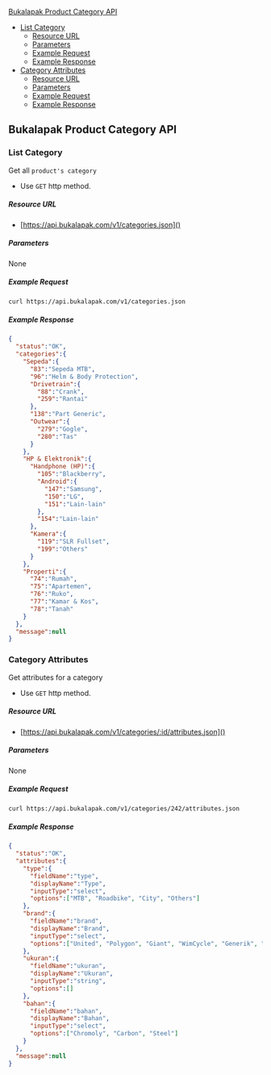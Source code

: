 [Bukalapak Product Category API](#bukalapak-product-category-api)
- [List Category](#list-category)
    - [Resource URL](#resource-url)
    - [Parameters](#parameters)
    - [Example Request](#example-request)
    - [Example Response](#example-response)
- [Category Attributes](#category-attributes)
    - [Resource URL](#resource-url)
    - [Parameters](#parameters)
    - [Example Request](#example-request)
    - [Example Response](#example-response)

## Bukalapak Product Category API

### List Category
Get all `product's category`

+ Use `GET` http method.

##### Resource URL
+ [https://api.bukalapak.com/v1/categories.json]()

##### Parameters
None

##### Example Request
````sh
curl https://api.bukalapak.com/v1/categories.json

````

##### Example Response
````json
{
  "status":"OK",
  "categories":{
    "Sepeda":{
      "83":"Sepeda MTB",
      "96":"Helm & Body Protection",
      "Drivetrain":{
        "88":"Crank",
        "259":"Rantai"
      },
      "138":"Part Generic",
      "Outwear":{
        "279":"Gogle",
        "280":"Tas"
      }
    },
    "HP & Elektronik":{
      "Handphone (HP)":{
        "105":"Blackberry",
        "Android":{
          "147":"Samsung",
          "150":"LG",
          "151":"Lain-lain"
        },       
        "154":"Lain-lain"
      },
      "Kamera":{
        "119":"SLR Fullset",
        "199":"Others"
      }      
    },
    "Properti":{
      "74":"Rumah",
      "75":"Apartemen",
      "76":"Ruko",
      "77":"Kamar & Kos",
      "78":"Tanah"
    }
  },
  "message":null
}
````

### Category Attributes
Get attributes for a category

+ Use `GET` http method.

##### Resource URL
+ [https://api.bukalapak.com/v1/categories/:id/attributes.json]()

##### Parameters
None

##### Example Request
````sh
curl https://api.bukalapak.com/v1/categories/242/attributes.json

````

##### Example Response
````json
{
  "status":"OK",
  "attributes":{
    "type":{
      "fieldName":"type",
      "displayName":"Type",
      "inputType":"select",
      "options":["MTB", "Roadbike", "City", "Others"]
    },
    "brand":{
      "fieldName":"brand",
      "displayName":"Brand",
      "inputType":"select",
      "options":["United", "Polygon", "Giant", "WimCycle", "Generik", "Tidak Tahu"]
    },
    "ukuran":{
      "fieldName":"ukuran",
      "displayName":"Ukuran",
      "inputType":"string",
      "options":[]
    },
    "bahan":{
      "fieldName":"bahan",
      "displayName":"Bahan",
      "inputType":"select",
      "options":["Chromoly", "Carbon", "Steel"]
    }
  },
  "message":null
}
````
